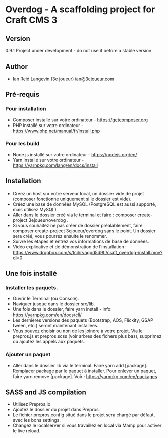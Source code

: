 
# Overdog - A scaffolding project for Craft CMS 3

## Version
0.9.1
Project under development - do not use it before a stable version

## Author
- Ian Reid Langevin (3e joueur)
ian@3ejoueur.com


## Pré-requis

### Pour installation

- Composer installé sur votre ordinateur - https://getcomposer.org
- PHP installé sur votre ordinateur - https://www.php.net/manual/fr/install.php

### Pour les build

- Node.js installé sur votre ordinateur - https://nodejs.org/en/
- Yarn installé sur votre ordinateur - https://yarnpkg.com/lang/en/docs/install


## Installation

- Créez un host sur votre serveur local, un dossier vide de projet (composer fonctionne uniquement si le dossier est vide).
- Créez une base de données MySQL (PostgreSQL est aussi supporté, mais utilisez MySQL)
- Aller dans le dossier créé via le terminal et faire : composer create-project 3ejoueur/overdog .
- Si vous souhaitez ne pas créer de dossier préalablement, faire composer create-project 3ejoueur/overdog sans le point. Un dossier sera créé, vous pourrez ensuite le renommer.
- Suivre les étapes et entrez vos informations de base de données.
- Vidéo explicative et de démonstration de l'installation : https://www.dropbox.com/s/tcihrvagpd5d9ti/craft_overdog-install.mov?dl=0


## Une fois installé

### Installer les paquets.
- Ouvrir le Terminal (ou Console).
- Naviguer jusque dans le dossier src/lib.
- Une fois dans le dossier, faire yarn install - info: https://yarnpkg.com/en/docs/cli/
- Les dernières versions des paquets (Bootstrap, AOS, Flickity, GSAP tween, etc.) seront maintenant installées.
- Vous pouvez choisir ou non de les joindre à votre projet. Via le prepros.js et prepros.scss (voir arbres des fichers plus bas), supprimez ou ajoutez les appels aux paquets.

### Ajouter un paquet

- Aller dans le dossier lib via le terminal. Faire yarn add [package]. Remplacer package par le paquet à installer. Pour enlever un paquet, faire yarn remove [package]. Voir : https://yarnpkg.com/en/packages

## SASS and JS compilation

- Utilisez Prepros.io
- Ajoutez le dossier du projet dans Prepros.
- Le fichier prepros.config situé dans le projet sera chargé par défaut, avec les bons settings.
- Changez le localserver si vous travaillez en local via Mamp pour activer le live reload.
